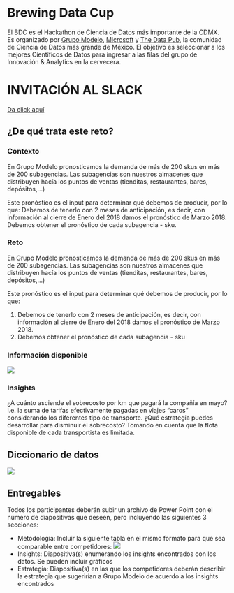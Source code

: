 # Brewing Data Cup
El BDC es el Hackathon de Ciencia de Datos más importante de la CDMX. Es organizado por [Grupo Modelo](https://en.wikipedia.org/wiki/Grupo_Modelo), [Microsoft](https://www.microsoft.com) y [The Data Pub](https://facebook.com/thedatapub), la comunidad de Ciencia de Datos más grande de México. El objetivo es seleccionar a los mejores Científicos de Datos para ingresar a las filas del grupo de Innovación & Analytics en la cervecera.

# INVITACIÓN AL SLACK
[Da click aquí](https://join.slack.com/t/thedatapub/shared_invite/enQtMzc0NTAyNzU1ODU5LTA3MTA4OGRlNGY4ZDljNzRiYmVhZmM3YzU0MTZlODY0ZTk2ZGY5ODVmZTU1Y2FiMWJmYzI4MjFlOGFlZDQ1Nzc)

## ¿De qué trata este reto?
### Contexto
En Grupo Modelo pronosticamos la demanda de más de 200 skus en más de 200 subagencias. Las subagencias son nuestros almacenes que distribuyen hacía los puntos de ventas (tienditas, restaurantes, bares, depósitos,…)

Este pronóstico es el input para determinar qué debemos de producir, por lo que:
Debemos de tenerlo con 2 meses de anticipación, es decir, con información al cierre de Enero del 2018 damos el pronóstico de Marzo 2018. 
Debemos obtener el pronóstico de cada subagencia - sku.

### Reto

En Grupo Modelo pronosticamos la demanda de más de 200 skus en más de 200 subagencias. Las
subagencias son nuestros almacenes que distribuyen hacía los puntos de ventas (tienditas, restaurantes, bares, depósitos,…)

Este pronóstico es el input para determinar qué debemos de producir, por lo que:

1. Debemos de tenerlo con 2 meses de anticipación, es decir, con información al cierre de Enero del 2018 damos el pronóstico de Marzo 2018. 
2. Debemos obtener el pronóstico de cada subagencia - sku

### Información disponible 
![](https://i.imgur.com/eKBEivn.png)

### Insights

¿A cuánto asciende el sobrecosto por km que pagará la compañía en mayo? i.e. la suma de tarifas efectivamente pagadas en viajes “caros” considerando los diferentes tipo de transporte. 
¿Qué estrategia puedes desarrollar para disminuir el sobrecosto? Tomando en cuenta que la flota disponible de cada transportista es limitada.

## Diccionario de datos
![](https://i.imgur.com/MPaunlw.png)

## Entregables
Todos los participantes deberán subir un archivo de Power Point con el número de diapositivas que deseen, pero incluyendo las siguientes 3 secciones:

- Metodología: Incluir la siguiente tabla en el mismo formato para que sea comparable entre competidores:
![](https://i.imgur.com/YYna45O.png)
- Insights: Diapositiva(s) enumerando los insights encontrados con los datos. Se pueden incluir gráficos
- Estrategia: Diapositiva(s) en las que los competidores deberán describir la estrategia que sugerirían a Grupo Modelo de acuerdo a los insights encontrados

